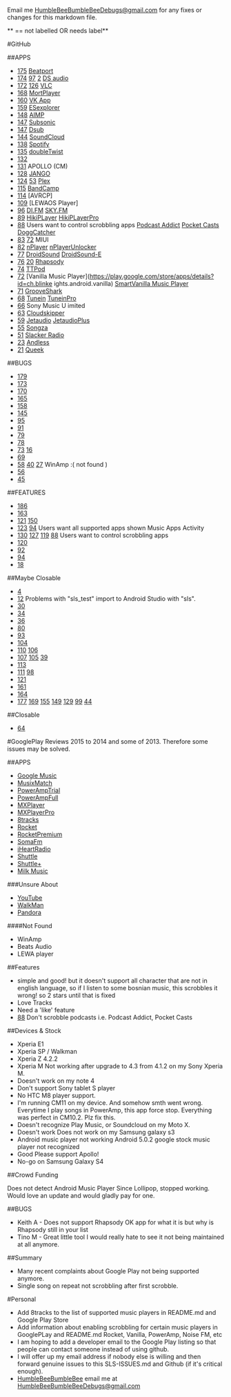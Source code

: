 Email me [HumbleBeeBumbleBeeDebugs@gmail.com](mailto:HumbleBeeBumbleBeeDebugs@gmail.com) for any fixes or changes for this markdown file.

**   == not labelled OR needs label**

#GitHub


##APPS

* [175](https://github.com/tgwizard/sls/issues/175)		  	[Beatport](https://play.google.com/store/apps/details?id=com.sfx.beatport)
* [174](https://github.com/tgwizard/sls/issues/174) [97](https://github.com/tgwizard/sls/issues/97) [2](https://github.com/tgwizard/sls/issues/2)		[DS audio](https://play.google.com/store/apps/details?id=com.synology.DSaudio)
* [172](https://github.com/tgwizard/sls/issues/172) [126](https://github.com/tgwizard/sls/issues/126)		[VLC](https://play.google.com/store/apps/details?id=org.videolan.vlc)
* [168](https://github.com/tgwizard/sls/issues/168)		  	[MortPlayer](https://play.google.com/store/apps/details?id=de.stohelit.folderplayer)
* [160](https://github.com/tgwizard/sls/issues/160)		  	[VK App](https://play.google.com/store/apps/details?id=com.vkontakte.android)
* [159](https://github.com/tgwizard/sls/issues/159) 		[ESexplorer](https://play.google.com/store/apps/details?id=com.estrongs.android.pop)
* [148](https://github.com/tgwizard/sls/issues/148)		  	[AIMP](https://play.google.com/store/apps/details?id=com.aimp.player)
* [147](https://github.com/tgwizard/sls/issues/147)		  	[Subsonic](https://play.google.com/store/apps/details?id=net.sourceforge.subsonic.androidapp)
* [147](https://github.com/tgwizard/sls/issues/147)		  	[Dsub](https://play.google.com/store/apps/details?id=github.daneren2005.dsub)
* [144](https://github.com/tgwizard/sls/issues/144)		  	[SoundCloud](https://play.google.com/store/apps/details?id=com.soundcloud.android)
* [138](https://github.com/tgwizard/sls/issues/138)			[Spotify](https://play.google.com/store/apps/details?id=com.spotify.music)
* [135](https://github.com/tgwizard/sls/issues/135)			[doubleTwist](https://play.google.com/store/apps/details?id=com.doubleTwist.androidPlayer)
* [132](https://github.com/tgwizard/sls/issues/132)
* [131](https://github.com/tgwizard/sls/issues/131)			APOLLO (CM)
* [128](https://github.com/tgwizard/sls/issues/128)			[JANGO](https://play.google.com/store/apps/details?id=com.jangomobile.android)
* [124](https://github.com/tgwizard/sls/issues/124) [53](https://github.com/tgwizard/sls/issues/53)		[Plex](https://play.google.com/store/apps/details?id=com.plexapp.android)
* [115](https://github.com/tgwizard/sls/issues/115)			[BandCamp](https://play.google.com/store/apps/details?id=com.bandcamp.android)
* [114](https://github.com/tgwizard/sls/issues/114)			[AVRCP]
* [109](https://github.com/tgwizard/sls/issues/109)			[LEWAOS Player]
* [96](https://github.com/tgwizard/sls/issues/96)		  	[DI.FM](https://play.google.com/store/apps/details?id=com.audioaddict.di)
			[SKY.FM](https://play.google.com/store/apps/details?id=com.audioaddict.sky)
* [89](https://github.com/tgwizard/sls/issues/89)		[HikiPLayer](https://play.google.com/store/apps/details?id=com.kazufukurou.hikiplayer)
			[HikiPLayerPro](https://play.google.com/store/apps/details?id=com.kazufukurou.hikiplayer.pro)
* [88](https://github.com/tgwizard/sls/issues/88)		Users want to control scrobbling apps [Podcast Addict](https://play.google.com/store/apps/details?id=com.bambuna.podcastaddict) [Pocket Casts](https://play.google.com/store/apps/details?id=au.com.shiftyjelly.pocketcasts) [DoggCatcher](https://play.google.com/store/apps/details?id=com.snoggdoggler.android.applications.doggcatcher.v1_0)
* [83](https://github.com/tgwizard/sls/issues/83) [72](https://github.com/tgwizard/sls/issues/72)			MIUI
* [82](https://github.com/tgwizard/sls/issues/82)		[nPlayer](https://play.google.com/store/apps/details?id=com.n7mobile.nplayer)
			[nPlayerUnlocker](https://play.google.com/store/apps/details?id=com.n7mobile.nplayerunlocker)
* [77](https://github.com/tgwizard/sls/issues/77) 	   	[DroidSound](https://play.google.com/store/apps/details?id=com.ssb.droidsound)
			[DroidSound-E](https://play.google.com/store/apps/details?id=com.droidmjt.droidsounde)
* [76](https://github.com/tgwizard/sls/issues/76) [20](https://github.com/tgwizard/sls/issues/20)			[Rhapsody](https://play.google.com/store/apps/details?id=com.rhapsody)
* [74](https://github.com/tgwizard/sls/issues/74)		  	[TTPod](https://play.google.com/store/apps/details?id=com.sds.android.ttpod)	
* [72](https://github.com/tgwizard/sls/issues/72)			[Vanilla Music Player](https://play.google.com/store/apps/details?id=ch.blinke  ights.android.vanilla)
			[SmartVanilla Music Player](https://play.google.com/store/apps/details?id=su.thinkdifferent.vanilla)
* [71](https://github.com/tgwizard/sls/issues/71)			[GrooveShark](http://mobile.grooveshark.com/android)
* [68](https://github.com/tgwizard/sls/issues/68)			[Tunein](https://play.google.com/store/apps/details?id=tunein.player)
			[TuneinPro](https://play.google.com/store/apps/details?id=radiotime.player)
* [66](https://github.com/tgwizard/sls/issues/66)			Sony Music U  imited
* [63](https://github.com/tgwizard/sls/issues/63)			[Cloudskipper](https://play.google.com/store/apps/details?id=cloudtv.cloudskipper&hl=en)
* [59](https://github.com/tgwizard/sls/issues/59)			[Jetaudio](https://play.google.com/store/apps/details?id=com.jetappfactory.jetaudio)
			[JetaudioPlus](https://play.google.com/store/apps/details?id=com.jetappfactory.jetaudioplus)
* [55](https://github.com/tgwizard/sls/issues/55)			[Songza](https://play.google.com/store/apps/details?id=com.ad60.songza)
* [51](https://github.com/tgwizard/sls/issues/51)			[Slacker Radio](https://play.google.com/store/apps/details?id=com.slacker.radio)
* [23](https://github.com/tgwizard/sls/issues/23)			[Andless](http://code.google.com/p/andless/)
* [21](https://github.com/tgwizard/sls/issues/21)			[Queek](https://play.google.com/store/apps/details?id=org.sais.queekhd)


##BUGS

* [179](https://github.com/tgwizard/sls/issues/179)
* [173](https://github.com/tgwizard/sls/issues/173)
* [170](https://github.com/tgwizard/sls/issues/170)
* [165](https://github.com/tgwizard/sls/issues/165)
* [158](https://github.com/tgwizard/sls/issues/158)
* [145](https://github.com/tgwizard/sls/issues/145)
* [95](https://github.com/tgwizard/sls/issues/95)
* [91](https://github.com/tgwizard/sls/issues/91)
* [79](https://github.com/tgwizard/sls/issues/79)
* [78](https://github.com/tgwizard/sls/issues/78)
* [73](https://github.com/tgwizard/sls/issues/73) [16](https://github.com/tgwizard/sls/issues/16)
* [69](https://github.com/tgwizard/sls/issues/69)
* [58](https://github.com/tgwizard/sls/issues/58)	[40](https://github.com/tgwizard/sls/issues/40) [27](https://github.com/tgwizard/sls/issues/27)		WinAmp			:( not found )
* [56](https://github.com/tgwizard/sls/issues/56)
* [45](https://github.com/tgwizard/sls/issues/45)


##FEATURES

* [186](https://github.com/tgwizard/sls/issues/186)
* [163](https://github.com/tgwizard/sls/issues/163)
* [121](https://github.com/tgwizard/sls/issues/121) [150](https://github.com/tgwizard/sls/issues/150)
* [123](https://github.com/tgwizard/sls/issues/123) [94](https://github.com/tgwizard/sls/issues/94) Users want all supported apps shown Music Apps Activity
* [130](https://github.com/tgwizard/sls/issues/130) [127](https://github.com/tgwizard/sls/issues/127) [119](https://github.com/tgwizard/sls/issues/119)  [88](https://github.com/tgwizard/sls/issues/88)		Users want to control scrobbling apps
* [120](https://github.com/tgwizard/sls/issues/120)
* [92](https://github.com/tgwizard/sls/issues/92)
* [94](https://github.com/tgwizard/sls/issues/94)
* [18](https://github.com/tgwizard/sls/issues/18)


##Maybe Closable	

* [4](https://github.com/tgwizard/sls/issues/4)
* [12](https://github.com/tgwizard/sls/issues/12) Problems with "sls_test" import to Android Studio with "sls".
* [30](https://github.com/tgwizard/sls/issues/30)
* [34](https://github.com/tgwizard/sls/issues/34)
* [36](https://github.com/tgwizard/sls/issues/36)
* [80](https://github.com/tgwizard/sls/issues/80)
* [93](https://github.com/tgwizard/sls/issues/93)
* [104](https://github.com/tgwizard/sls/issues/104)
* [110](https://github.com/tgwizard/sls/pull/110) [106](https://github.com/tgwizard/sls/issues/106)
* [107](https://github.com/tgwizard/sls/issues/107) [105](https://github.com/tgwizard/sls/issues/105) [39](https://github.com/tgwizard/sls/issues/39)
* [113](https://github.com/tgwizard/sls/issues/113)
* [111](https://github.com/tgwizard/sls/issues/111) [98](https://github.com/tgwizard/sls/issues/98)
* [121](https://github.com/tgwizard/sls/issues/121)
* [161](https://github.com/tgwizard/sls/issues/161)
* [164](https://github.com/tgwizard/sls/issues/164)
* [177](https://github.com/tgwizard/sls/issues/177) [169](https://github.com/tgwizard/sls/issues/169) [155](https://github.com/tgwizard/sls/issues/155) [149](https://github.com/tgwizard/sls/issues/149) [129](https://github.com/tgwizard/sls/issues/129) [99](https://github.com/tgwizard/sls/issues/3) [44](https://github.com/tgwizard/sls/issues/44)


##Closable

* [64](https://github.com/tgwizard/sls/issues/64)



#GooglePlay Reviews 2015 to 2014 and some of 2013. Therefore some issues may be solved. 

##APPS

* [Google Music](https://play.google.com/store/apps/details?id=com.google.android.music)
* [MusixMatch](https://play.google.com/store/apps/details?id=com.musixmatch.android.lyrify)
* [PowerAmpTrial](https://play.google.com/store/apps/details?id=com.maxmpz.audioplayer)
* [PowerAmpFull](https://play.google.com/store/apps/details?id=com.maxmpz.audioplayer.unlock)		
* [MXPlayer](https://play.google.com/store/apps/details?id=com.mxtech.videoplayer.ad)
* [MXPlayerPro](https://play.google.com/store/apps/details?id=com.mxtech.videoplayer.pro)
* [8tracks](https://play.google.com/store/apps/details?id=com.e8tracks)
* [Rocket](https://play.google.com/store/apps/details?id=com.jrtstudio.AnotherMusicPlayer)
* [RocketPremium](https://play.google.com/store/apps/details?id=com.jrtstudio.AnotherMusicPlayer.Unlocker)
* [SomaFm](https://play.google.com/store/apps/details?id=com.somafm)
* [iHeartRadio](https://play.google.com/store/apps/details?id=com.clearchannel.iheartradio.tv)
* [Shuttle](https://play.google.com/store/apps/details?id=another.music.player)
* [Shuttle+](https://play.google.com/store/apps/details?id=com.simplecity.amp_pro)
* [Milk Music](https://play.google.com/store/apps/details?id=com.samsung.mdl.radio)


###Unsure About

* [YouTube](https://play.google.com/store/apps/details?id=com.google.android.youtube)
* [WalkMan](https://play.google.com/store/apps/details?id=com.sonyericsson.music)
* [Pandora](https://play.google.com/store/apps/details?id=com.pandora.android.atv)

####Not Found

* WinAmp
* Beats Audio
* LEWA player


##Features

* simple and good! but it doesn't support all character that are not in english language, so if I listen to some bosnian music, this scrobbles it wrong! so 2 stars until that is fixed
* Love Tracks
* Need a 'like' feature
* [88](https://github.com/tgwizard/sls/issues/88)	Don't scrobble podcasts i.e. Podcast Addict, Pocket Casts



##Devices & Stock

* Xperia E1
* Xperia SP / Walkman
* Xperia Z 4.2.2
* Xperia M Not working after upgrade to 4.3 from 4.1.2 on my Sony Xperia M.
* Doesn't work on my note 4
* Don't support Sony tablet S player
* No HTC M8 player support.
* I'm running CM11 on my device. And somehow smth went wrong. Everytime I play songs in PowerAmp, this app force stop. Everything was perfect in CM10.2. Plz fix this. 
* Doesn't recognize Play Music, or Soundcloud on my Moto X.
* Doesn't work Does not work on my Samsung galaxy s3 
* Android music player not working Android 5.0.2 google stock music player not recognized 
* Good Please support Apollo!
* No-go on Samsung Galaxy S4


##Crowd Funding

Does not detect Android Music Player Since Lollipop, stopped working. Would love an update and would gladly pay for one. 


##BUGS

* Keith A - Does not support Rhapsody OK app for what it is but why is Rhapsody still in your list 
* Tino M - Great little tool I would really hate to see it not being maintained at all anymore. 


##Summary

* Many recent complaints about Google Play not being supported anymore.
* Single song on repeat not scrobbling after first scrobble.



#Personal

* Add 8tracks to the list of supported music players in README.md and Google Play Store
* Add information about enabling scrobbling for certain music players in GooglePLay and README.md Rocket, Vanilla, PowerAmp, Noise FM, etc
* I am hoping to add a developer email to the Google Play listing so that people can contact someone instead of using github.
* I will offer up my email address if nobody else is willing and then forward genuine issues to this SLS-ISSUES.md and Github (if it's critical enough).
* [HumbleBeeBumbleBee](https://github.com/HumbleBeeBumbleBee) email me at [HumbleBeeBumbleBeeDebugs@gmail.com](mailto:HumbleBeeBumbleBeeDebugs@gmail.com)

